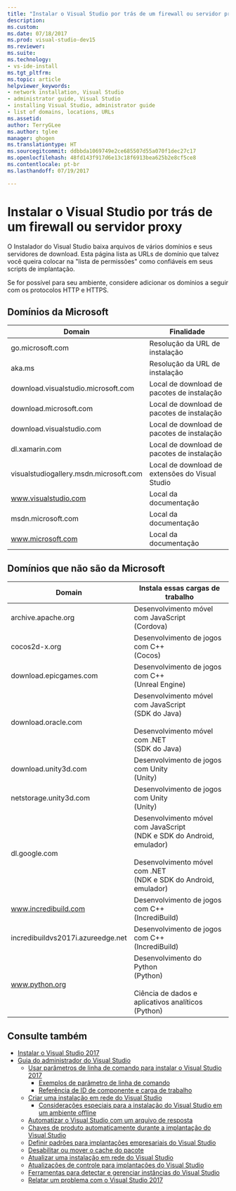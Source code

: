 ```yaml
---
title: "Instalar o Visual Studio por trás de um firewall ou servidor proxy | Microsoft Docs"
description: 
ms.custom: 
ms.date: 07/18/2017
ms.prod: visual-studio-dev15
ms.reviewer: 
ms.suite: 
ms.technology:
- vs-ide-install
ms.tgt_pltfrm: 
ms.topic: article
helpviewer_keywords:
- network installation, Visual Studio
- administrator guide, Visual Studio
- installing Visual Studio, administrator guide
- list of domains, locations, URLs
ms.assetid: 
author: TerryGLee
ms.author: tglee
manager: ghogen
ms.translationtype: HT
ms.sourcegitcommit: ddbbda1069749e2ce685507d55a070f1dec27c17
ms.openlocfilehash: 48fd143f917d6e13c18f6913bea625b2e8cf5ce8
ms.contentlocale: pt-br
ms.lasthandoff: 07/19/2017

---
```

# <a name="install-visual-studio-behind-a-firewall-or-proxy-server"></a>Instalar o Visual Studio por trás de um firewall ou servidor proxy

O Instalador do Visual Studio baixa arquivos de vários domínios e seus servidores de download. Esta página lista as URLs de domínio que talvez você queira colocar na "lista de permissões" como confiáveis em seus scripts de implantação.

Se for possível para seu ambiente, considere adicionar os domínios a seguir com os protocolos HTTP e HTTPS.

## <a name="microsoft-domains"></a>Domínios da Microsoft
| Domain | Finalidade |
| ------ | ------- |
| go.microsoft.com | Resolução da URL de instalação |
| aka.ms | Resolução da URL de instalação |
| download.visualstudio.microsoft.com | Local de download de pacotes de instalação |
| download.microsoft.com | Local de download de pacotes de instalação |
| download.visualstudio.com | Local de download de pacotes de instalação |
| dl.xamarin.com | Local de download de pacotes de instalação |
| visualstudiogallery.msdn.microsoft.com | Local de download de extensões do Visual Studio |
| www.visualstudio.com | Local da documentação |
| msdn.microsoft.com | Local da documentação |
| www.microsoft.com | Local da documentação |

## <a name="non-microsoft-domains"></a>Domínios que não são da Microsoft
| Domain | Instala essas cargas de trabalho |
| ------ | ------- |
| archive.apache.org |  Desenvolvimento móvel com JavaScript <br />(Cordova) |
| cocos2d-x.org | Desenvolvimento de jogos com C++ <br />(Cocos) |
| download.epicgames.com | Desenvolvimento de jogos com C++ <br />(Unreal Engine) |
| download.oracle.com | Desenvolvimento móvel com JavaScript <br />(SDK do Java) <br /><br />Desenvolvimento móvel com .NET <br />(SDK do Java) |
| download.unity3d.com | Desenvolvimento de jogos com Unity <br />(Unity) |
| netstorage.unity3d.com | Desenvolvimento de jogos com Unity <br /> (Unity) |
| dl.google.com | Desenvolvimento móvel com JavaScript <br />(NDK e SDK do Android, emulador) <br /><br />Desenvolvimento móvel com .NET <br />(NDK e SDK do Android, emulador) |
| www.incredibuild.com | Desenvolvimento de jogos com C++ <br />(IncrediBuild) |
| incredibuildvs2017i.azureedge.net | Desenvolvimento de jogos com C++ <br />(IncrediBuild) |
| www.python.org | Desenvolvimento do Python <br />(Python) <br /><br />Ciência de dados e aplicativos analíticos <br />(Python) |

## <a name="see-also"></a>Consulte também
* [Instalar o Visual Studio 2017](install-visual-studio.md)
* [Guia do administrador do Visual Studio](visual-studio-administrator-guide.md)
  * [Usar parâmetros de linha de comando para instalar o Visual Studio 2017](use-command-line-parameters-to-install-visual-studio.md)
    * [Exemplos de parâmetro de linha de comando](command-line-parameter-examples.md)
    * [Referência de ID de componente e carga de trabalho](workload-and-component-ids.md)
  * [Criar uma instalação em rede do Visual Studio](create-a-network-installation-of-visual-studio.md)
    * [Considerações especiais para a instalação do Visual Studio em um ambiente offline](install-visual-studio-in-offline-environment.md)
  * [Automatizar o Visual Studio com um arquivo de resposta](automated-installation-with-response-file.md)
  * [Chaves de produto automaticamente durante a implantação do Visual Studio](automatically-apply-product-keys-when-deploying-visual-studio.md)
  * [Definir padrões para implantações empresariais do Visual Studio](set-defaults-for-enterprise-deployments.md)
  * [Desabilitar ou mover o cache do pacote](disable-or-move-the-package-cache.md)
  * [Atualizar uma instalação em rede do Visual Studio](update-a-network-installation-of-visual-studio.md)
  * [Atualizações de controle para implantações do Visual Studio](controlling-updates-to-visual-studio-deployments.md)
  * [Ferramentas para detectar e gerenciar instâncias do Visual Studio](tools-for-managing-visual-studio-instances.md)
  * [Relatar um problema com o Visual Studio 2017](../ide/how-to-report-a-problem-with-visual-studio-2017.md)

